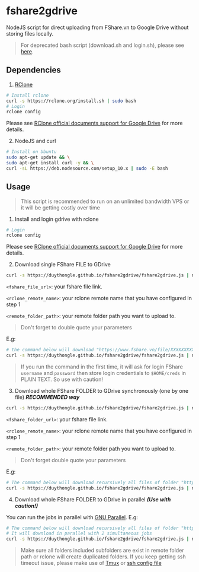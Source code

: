 # fshare2gdrive
NodeJS script for direct uploading from FShare.vn to Google Drive without storing files locally.
> For deprecated bash script (download.sh and login.sh), please see [here](https://github.com/duythongle/fshare2gdrive/blob/0cead7f9229fe6e54b2e9e81add0f6da4bdf453b/README.md).

## Dependencies

1. [RClone](https://rclone.org)

```bash
# Install rclone
curl -s https://rclone.org/install.sh | sudo bash
# Login
rclone config
```

Please see [RClone official documents support for Google Drive](https://rclone.org/drive/) for more details.

2. NodeJS and curl

``` bash
# Install on Ubuntu
sudo apt-get update && \
sudo apt-get install curl -y && \
curl -sL https://deb.nodesource.com/setup_10.x | sudo -E bash
```

## Usage

> This script is recommended to run on an unlimited bandwidth VPS or it will be getting costly over time

1. Install and login gdrive with rclone

``` bash
# Login
rclone config

```

Please see [RClone official documents support for Google Drive](https://rclone.org/drive/) for more details.

2. Download single FShare FILE to GDrive

``` bash
curl -s https://duythongle.github.io/fshare2gdrive/fshare2gdrive.js | node - "<fshare_file_url>" "<rclone_remote_name>" "<remote_folder_path>"
```

`<fshare_file_url>`: your fshare file link.

`<rclone_remote_name>`: your rclone remote name that you have configured in step 1

`<remote_folder_path>`: your remote folder path you want to upload to.
> Don't forget to double quote your parameters

E.g:

``` bash
# the command below will download "https://www.fshare.vn/file/XXXXXXXXXXX" and pipe upload to "rclone rcat gdrive-remote:/RClone Upload/"
curl -s https://duythongle.github.io/fshare2gdrive/fshare2gdrive.js | node - "https://www.fshare.vn/file/XXXXXXXXXXX" "gdrive-remote" "/RClone Upload/"
```

> If you run the command in the first time, it will ask for login FShare `username` and `password` then store login credentials to `$HOME/creds` in PLAIN TEXT. So use with caution!

3. Download whole FShare FOLDER to GDrive synchronously (one by one file) ***RECOMMENDED way***

``` bash
curl -s https://duythongle.github.io/fshare2gdrive/fshare2gdrive.js | node - "<fshare_folder_url>" "<rclone_remote_name>" "<remote_folder_path>" | bash
```

`<fshare_folder_url>`: your fshare file link.

`<rclone_remote_name>`: your rclone remote name that you have configured in step 1

`<remote_folder_path>`: your remote folder path you want to upload to.
> Don't forget double quote your parameters

E.g:

``` bash
# The command below will download recursively all files of folder "https://www.fshare.vn/folder/XXXXXXXXXXX" and pipe upload to "rclone rcat gdrive-remote:/RClone Upload/fshare/folder/path/included/subfolder"
curl -s https://duythongle.github.io/fshare2gdrive/fshare2gdrive.js | node - "https://www.fshare.vn/folder/XXXXXXXXXXX" "gdrive-remote" "/RClone Upload/" | bash
```

4. Download whole FShare FOLDER to GDrive in parallel ***(Use with caution!)***

You can run the jobs in parallel with [GNU Parallel](https://www.gnu.org/software/parallel/). E.g:

``` bash
# The command below will download recursively all files of folder "https://www.fshare.vn/folder/XXXXXXXXXXX" and pipe upload to "rclone rcat gdrive-remote:/RClone Upload/fshare/folder/path/included/subfolder"
# It will download in parallel with 2 simultaneous jobs
curl -s https://duythongle.github.io/fshare2gdrive/fshare2gdrive.js | node - "https://www.fshare.vn/folder/XXXXXXXXXXX" "gdrive-remote" "/RClone Upload/" | parallel -j 2
```

> Make sure all folders included subfolders are exist in remote folder path or rclone will create duplicated folders.
> If you keep getting ssh timeout issue, please make use of [Tmux](https://hackernoon.com/a-gentle-introduction-to-tmux-8d784c404340) or [ssh config file](https://stackoverflow.com/questions/25084288/keep-ssh-session-alive)
